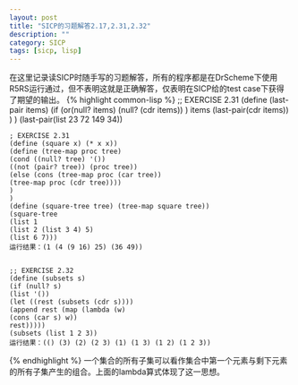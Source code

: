 ```yaml
---
layout: post
title: "SICP的习题解答2.17,2.31,2.32"
description: ""
category: SICP
tags: [sicp, lisp]
---
```

在这里记录读SICP时随手写的习题解答，所有的程序都是在DrScheme下使用R5RS运行通过，但不表明这就是正确解答，仅表明在SICP给的test case下获得了期望的输出。
	{% highlight common-lisp %}    ;; EXERCISE 2.31
	(define (last-pair items)
	(if (or(null? items) (null? (cdr items)) )
	items
	(last-pair(cdr items))
	)
	)
	(last-pair(list 23 72 149 34))
	
	
	; EXERCISE 2.31
	(define (square x) (* x x))
	(define (tree-map proc tree)
	(cond ((null? tree) '())
	((not (pair? tree)) (proc tree))
	(else (cons (tree-map proc (car tree))
	(tree-map proc (cdr tree))))
	)
	)
	(define (square-tree tree) (tree-map square tree))
	(square-tree
	(list 1
	(list 2 (list 3 4) 5)
	(list 6 7)))
	运行结果：(1 (4 (9 16) 25) (36 49)) 
	
	
	;; EXERCISE 2.32
	(define (subsets s)
	(if (null? s)
	(list '())
	(let ((rest (subsets (cdr s))))
	(append rest (map (lambda (w)
	(cons (car s) w)) 
	rest)))))
	(subsets (list 1 2 3))
	运行结果：(() (3) (2) (2 3) (1) (1 3) (1 2) (1 2 3))
{% endhighlight %}
一个集合的所有子集可以看作集合中第一个元素与剩下元素的所有子集产生的组合。上面的lambda算式体现了这一思想。
	